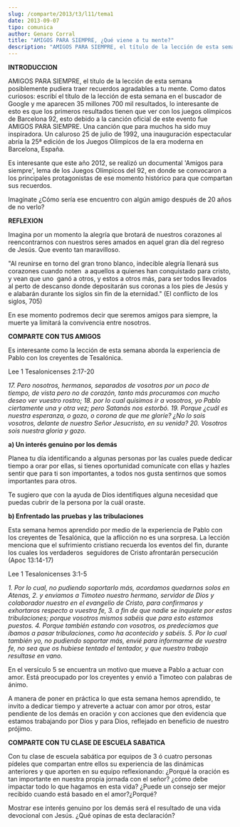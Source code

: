 ```yaml
---
slug: /comparte/2013/t3/l11/tema1
date: 2013-09-07
tipo: comunica
author: Genaro Corral
title: "AMIGOS PARA SIEMPRE, ¿Qué viene a tu mente?"
description: "AMIGOS PARA SIEMPRE, el título de la lección de esta semana posiblemente  pudiera traer recuerdos agradables a tu mente. Como datos curiosos: escribí el  título de la lección de esta semana en el buscador de Google y me aparecen 35  millones 700 mil resultados, lo interesante ..."
---
```


**INTRODUCCION**

AMIGOS PARA SIEMPRE, el título de la lección de esta semana posiblemente pudiera traer recuerdos agradables a tu mente. Como datos curiosos: escribí el título de la lección de esta semana en el buscador de Google y me aparecen 35 millones 700 mil resultados, lo interesante de esto es que los primeros resultados tienen que ver con los juegos olímpicos de Barcelona 92, esto debido a la canción oficial de este evento fue AMIGOS PARA SIEMPRE. Una canción que para muchos ha sido muy inspiradora. Un caluroso 25 de julio de 1992, una inauguración espectacular abría la 25ª edición de los Juegos Olímpicos de la era moderna en Barcelona, España.

Es interesante que este año 2012, se realizó un documental 'Amigos para siempre', lema de los Juegos Olímpicos del 92, en donde se convocaron a los principales protagonistas de ese momento histórico para que compartan sus recuerdos.

Imagínate ¿Cómo sería ese encuentro con algún amigo después de 20 años de no verlo?

**REFLEXION**

Imagina por un momento la alegría que brotará de nuestros corazones al reencontrarnos con nuestros seres amados en aquel gran día del regreso de Jesús. Que evento tan maravilloso.

"Al reunirse en torno del gran trono blanco, indecible alegría llenará sus corazones cuando noten  a aquellos a quienes han conquistado para cristo, y vean que uno  ganó a otros, y estos a otros más, para ser todos llevados al perto de descanso donde depositarán sus coronas a los pies de Jesús y e alabarán durante los siglos sin fin de la eternidad." (El conflicto de los siglos, 705)

En ese momento podremos decir que seremos amigos para siempre, la muerte ya limitará la convivencia entre nosotros.

**COMPARTE CON TUS AMIGOS**

Es interesante como la lección de esta semana aborda la experiencia de Pablo con los creyentes de Tesalónica.

Lee 1 Tesalonicenses 2:17-20

_17\. Pero nosotros, hermanos, separados de vosotros por un poco de tiempo, de vista pero no de corazón, tanto más procuramos con mucho deseo ver vuestro rostro; 18. por lo cual quisimos ir a vosotros, yo Pablo ciertamente una y otra vez; pero Satanás nos estorbó. 19. Porque ¿cuál es nuestra esperanza, o gozo, o corona de que me gloríe? ¿No lo sois vosotros, delante de nuestro Señor Jesucristo, en su venida? 20. Vosotros sois nuestra gloria y gozo._

**a) Un interés genuino por los demás**

Planea tu día identificando a algunas personas por las cuales puede dedicar tiempo a orar por ellas, si tienes oportunidad comunícate con ellas y hazles sentir que para ti son importantes, a todos nos gusta sentirnos que somos importantes para otros.

Te sugiero que con la ayuda de Dios identifiques alguna necesidad que puedas cubrir de la persona por la cuál oraste.

**b) Enfrentado las pruebas y las tribulaciones**

Esta semana hemos aprendido por medio de la experiencia de Pablo con los creyentes de Tesalónica, que la aflicción no es una sorpresa. La lección menciona que el sufrimiento cristiano recuerda los eventos del fin, durante los cuales los verdaderos  seguidores de Cristo afrontarán persecución (Apoc 13:14-17)

Lee 1 Tesalonicenses 3:1-5

_1\._ _Por lo cual, no pudiendo soportarlo más, acordamos quedarnos solos en Atenas, 2. y enviamos a Timoteo nuestro hermano, servidor de Dios y colaborador nuestro en el evangelio de Cristo, para confirmaros y exhortaros respecto a vuestra fe, 3. a fin de que nadie se inquiete por estas tribulaciones; porque vosotros mismos sabéis que para esto estamos puestos. 4. Porque también estando con vosotros, os predecíamos que íbamos a pasar tribulaciones, como ha acontecido y sabéis. 5. Por lo cual también yo, no pudiendo soportar más, envié para informarme de vuestra fe, no sea que os hubiese tentado el tentador, y que nuestro trabajo resultase en vano._

En el versículo 5 se encuentra un motivo que mueve a Pablo a actuar con amor. Está preocupado por los creyentes y envió a Timoteo con palabras de ánimo.

A manera de poner en práctica lo que esta semana hemos aprendido, te invito a dedicar tiempo y atreverte a actuar con amor por otros, estar pendiente de los demás en oración y con acciones que den evidencia que estamos trabajando por Dios y para Dios, reflejado en beneficio de nuestro prójimo.

**COMPARTE CON TU CLASE DE ESCUELA SABATICA**

Con tu clase de escuela sabática por equipos de 3 ó cuatro personas pídeles que compartan entre ellos su experiencia de las dinámicas anteriores y que aporten en su equipo reflexionando: ¿Porqué la oración es tan importante en nuestra propia jornada con el señor? ¿cómo debe impactar todo lo que hagamos en esta vida? ¿Puede un consejo ser mejor recibido cuando está basado en el amor?¿Porqué?

Mostrar ese interés genuino por los demás será el resultado de una vida devocional con Jesús. ¿Qué opinas de esta declaración?
